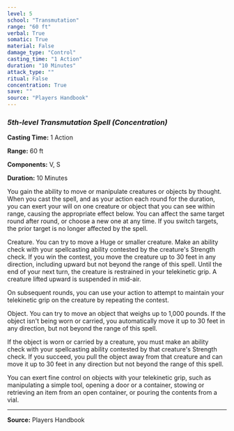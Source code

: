 ```yaml
---
level: 5
school: "Transmutation"
range: "60 ft"
verbal: True
somatic: True
material: False
damage_type: "Control"
casting_time: "1 Action"
duration: "10 Minutes"
attack_type: ""
ritual: False
concentration: True
save: ""
source: "Players Handbook"
---
```


### *5th-level Transmutation Spell* *(Concentration)*

**Casting Time:** 1 Action

**Range:** 60 ft

**Components:** V, S

**Duration:** 10 Minutes

You gain the ability to move or manipulate creatures or objects by thought. When you cast the spell, and as your action each round for the duration, you can exert your will on one creature or object that you can see within range, causing the appropriate effect below. You can affect the same target round after round, or choose a new one at any time. If you switch targets, the prior target is no longer affected by the spell.
 
 Creature. You can try to move a Huge or smaller creature. Make an ability check with your spellcasting ability contested by the creature's Strength check. If you win the contest, you move the creature up to 30 feet in any direction, including upward but not beyond the range of this spell. Until the end of your next turn, the creature is restrained in your telekinetic grip. A creature lifted upward is suspended in mid-air.
 
 On subsequent rounds, you can use your action to attempt to maintain your telekinetic grip on the creature by repeating the contest.
 
 Object. You can try to move an object that weighs up to 1,000 pounds. If the object isn't being worn or carried, you automatically move it up to 30 feet in any direction, but not beyond the range of this spell.
 
 If the object is worn or carried by a creature, you must make an ability check with your spellcasting ability contested by that creature's Strength check. If you succeed, you pull the object away from that creature and can move it up to 30 feet in any direction but not beyond the range of this spell.
 
 You can exert fine control on objects with your telekinetic grip, such as manipulating a simple tool, opening a door or a container, stowing or retrieving an item from an open container, or pouring the contents from a vial.

---
**Source:** Players Handbook
